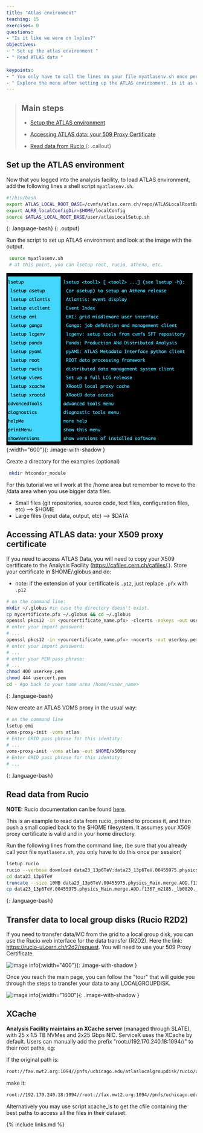 ```yaml
---
title: "Atlas environment"
teaching: 15
exercises: 0
questions:
- "Is it like we were on lxplus?"
objectives:
- " Set up the atlas environment "
- " Read ATLAS data "

keypoints:
- " You only have to call the lines on your file myatlasenv.sh once per session"
- " Explore the menu after setting up the ATLAS environment, is it as we were on lxplus?!"
---
```


> ## Main steps
>
> - <a href="#atlasenv">Setup the ATLAS environment</a>
>
> - <a href="#certificate">Accessing ATLAS data: your 509 Proxy Certificate</a>
>
> - <a href="#login">Read data from Rucio </a>
{: .callout}

<!------------------------------------------------------------------------------------->
<!------------------------------ atlas environment -------------------------------------->

<h2 id="account"> Set up the ATLAS environment </h2>

Now that you logged into the analysis facility, to load ATLAS environment, add the following lines a shell script `myatlasenv.sh`. 

~~~bash
#!/bin/bash
export ATLAS_LOCAL_ROOT_BASE=/cvmfs/atlas.cern.ch/repo/ATLASLocalRootBase
export ALRB_localConfigDir=$HOME/localConfig
source $ATLAS_LOCAL_ROOT_BASE/user/atlasLocalSetup.sh
~~~
{: .language-bash}
{: .output}

Run the script to set up ATLAS environment and look at the image with the output.
~~~bash
 source myatlasenv.sh
 # at this point, you can lsetup root, rucio, athena, etc.
~~~

![image info](./../fig/i_a11insshmenu.png){:width="600"}{: .image-with-shadow }


Create a directory for the examples (optional)
~~~bash
 mkdir htcondor_module
~~~
For this tutorial we will work at the /home area but remember to move to the /data area when you use bigger data files.
- Small files (git repositories, source code, text files, configuration files, etc) —> $HOME
- Large files (input data, output, etc) —-> $DATA
 
## Accessing ATLAS data: your X509 proxy certificate

If you need to access ATLAS Data, you will need to copy your X509 certificate to the Analysis Facility (<a href="https://cafiles.cern.ch/cafiles/">https://cafiles.cern.ch/cafiles/</a>.). Store your certificate in $HOME/.globus and do:

* note: if the extension of your certificate is `.p12`, just replace `.pfx` with `.p12`

~~~bash
# on the command line:
mkdir ~/.globus #in case the directory doesn't exist.
cp mycertificate.pfx ~/.globus && cd ~/.globus
openssl pkcs12 -in <yourcertificate_name.pfx> -clcerts -nokeys -out usercert.pem 
# enter your import password:
# ...
openssl pkcs12 -in <yourcertificate_name.pfx> -nocerts -out userkey.pem
# enter your import password:
# ...
# enter your PEM pass phrase: 
# ...
chmod 400 userkey.pem
chmod 444 usercert.pem
cd - #go back to your home area /home/<user_name>
~~~~
{: .language-bash}

Now create an ATLAS VOMS proxy in the usual way:

~~~bash
# on the command line
lsetup emi
voms-proxy-init -voms atlas
# Enter GRID pass phrase for this identity:
# ...
voms-proxy-init -voms atlas -out $HOME/x509proxy
# Enter GRID pass phrase for this identity:
# ...
~~~~
{: .language-bash}


<!------------------------------------------------------------------------------------->
<!------------------------------ data from rucio --------------------------------->

<h2 id="rucio">Read data from Rucio</h2>

**NOTE:** Rucio documentation can be found <a href="https://rucio.cern.ch/documentation/">here</a>.

This is an example to read data from rucio, pretend to process it, and then push a small copied back to the $HOME filesystem. It assumes your X509 proxy certificate is valid and in your home directory.

Run the following lines from the command line, (be sure that you already call your file `myatlasenv.sh`, you only have to do this once per session)

~~~bash
lsetup rucio
rucio --verbose download data23_13p6TeV:data23_13p6TeV.00455975.physics_Main.merge.AOD.f1367_m2185._lb0820._0001.1
cd data23_13p6TeV
truncate --size 10MB data23_13p6TeV.00455975.physics_Main.merge.AOD.f1367_m2185._lb0820._0001.1
cp data23_13p6TeV.00455975.physics_Main.merge.AOD.f1367_m2185._lb0820._0001.1 $HOME/myjob.output
~~~~


{: .language-bash}


<!------------------------------------------------------------------------------------->
<!------------------------------ data to localgroupdisks --------------------------------->

<h2 id="rucio">Transfer data to local group disks (Rucio R2D2)</h2>

If you need to transfer data/MC from the grid to a local group disk, you can use the Rucio web interface for the data transfer (R2D2). Here the link: <a href="https://rucio-ui.cern.ch/r2d2/request">https://rucio-ui.cern.ch/r2d2/request</a>. You will need to use your 509 Proxy Certificate.

![image info](./../fig/R2D2_509ProxyCert.png){:width="400"}{: .image-with-shadow }

Once you reach the main page, you can follow the "tour" that will guide you through the steps to transfer your data to any LOCALGROUPDISK.

![image info](./../fig/R2D2_MainPage.png){:width="1600"}{: .image-with-shadow }


<h2 id="xcache">XCache</h2>

<strong>Analysis Facility maintains an XCache server</strong> (managed through SLATE), with 25 x 1.5 TB NVMes and 2x25 Gbps NIC. ServiceX uses the XCache by default. Users can manually add the prefix "root://192.170.240.18:1094//" to their root paths, eg:

If the original path is:

~~~bash
root://fax.mwt2.org:1094//pnfs/uchicago.edu/atlaslocalgroupdisk/rucio/user/mgeyik/63/c4/user.mgeyik.26617246._000006.out.root
~~~~

make it:

~~~bash
root://192.170.240.18:1094//root://fax.mwt2.org:1094//pnfs/uchicago.edu/atlaslocalgroupdisk/rucio/user/mgeyik/63/c4/user.mgeyik.26617246._000006.out.root
~~~~

Alternatively you may use script xcache_ls to get the cfile containing the best paths to access all the files in their dataset.


<!------------------------------------------------------------------------------------->
<!------------------------------  --------------------------------->

<!----------------------------------- fin --------------------------------------------->
{% include links.md %}

